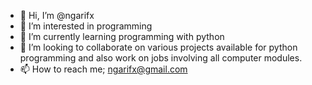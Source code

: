 - 👋 Hi, I’m @ngarifx
- 👀 I’m interested in programming 
- 🌱 I’m currently learning programming with python 
- 💞️ I’m looking to collaborate on various projects available for python programming and also work on jobs involving all computer modules.
- 📫 How to reach me; ngarifx@gmail.com

<!---
ngarifx/ngarifx is a ✨ special ✨ repository because its `README.md` (this file) appears on your GitHub profile.
You can click the Preview link to take a look at your changes.
--->
